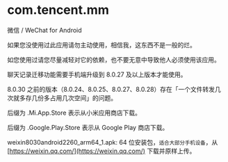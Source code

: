 # com.tencent.mm
微信 / WeChat for Android

如果您没使用过此应用请勿主动使用，相信我，这东西不是一般的烂。

如您使用过请您尽量减轻对它的依赖，也不要无意中导致他人必须使用该应用。

聊天记录迁移功能需要手机端升级到 8.0.27 及以上版本才能使用。

8.0.30 之前的版本（8.0.24、8.0.25、8.0.27、8.0.28）存在「一个文件转发几次就多存几份多占用几次空间」的问题。

后缀为 .Mi.App.Store 表示从小米应用商店下载。

后缀为 .Google.Play.Store 表示从 Google Play 商店下载。

weixin8030android2260_arm64_1.apk: 64 位安装包，`适合大部分手机设备`，从 [https://weixin.qq.com/](https://weixin.qq.com/) 下载并原样上传。

